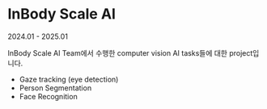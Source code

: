 # InBody Scale AI

2024.01 - 2025.01

InBody Scale AI Team에서 수행한 computer vision AI tasks들에 대한 project입니다.

- Gaze tracking (eye detection)
- Person Segmentation
- Face Recognition
